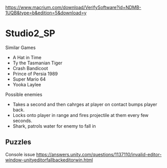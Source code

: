 
https://www.macrium.com/download/VerifySoftware?id=NDMB-1UQB&type=b&edition=5&download=y 

# Studio2_SP

Similar Games
- A Hat in Time
- Ty the Tasmanian Tiger
- Crash Bandicoot
- Prince of Persia 1989
- Super Mario 64
- Yooka Laylee


Possible enemies
- Takes a second and then cahrges at player on contact bumps player back.
- Locks onto player in range and fires projectile at them every few seconds.
- Shark, patrols water for enemy to fall in


Puzzles
- 

Console issue
https://answers.unity.com/questions/1137110/invalid-editor-window-unityeditorfallbackeditorwin.html
